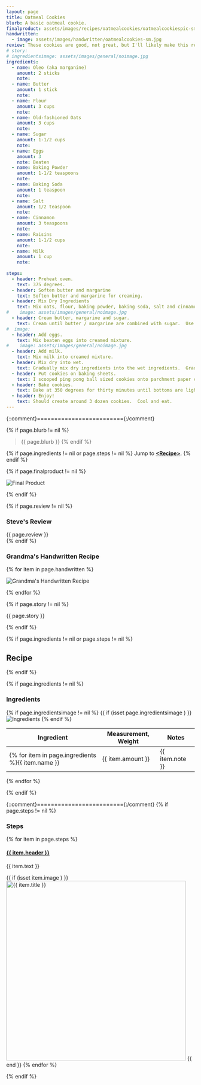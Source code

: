 ```yaml
---
layout: page
title: Oatmeal Cookies
blurb: A basic oatmeal cookie.
finalproduct: assets/images/recipes/oatmealcookies/oatmealcookiespic-sm.jpg
handwritten: 
  - image: assets/images/handwritten/oatmealcookies-sm.jpg
review: These cookies are good, not great, but I'll likely make this recipe again.<br /><br />I don't eat oatmeal cookies very often, but these seem atypical.  They are not too sweet.  The texture and size remind me of muffin tops.  I also did not add walnuts (yuck!) and used golden raisins.  <br /><br />This makes alot of cookies, so I made two-thirds of a recipe.  That worked out well. <br /><br />The instructions provide by Grandma were slim, "30 mins 375 degrees".  The detailed instructions provided below were dreamed up by my wife and me. 
# story: 
# ingredientsimage: assets/images/general/noimage.jpg
ingredients:
  - name: Oleo (aka marganine)
    amount: 2 sticks
    note: 
  - name: Butter
    amount: 1 stick
    note: 
  - name: Flour
    amount: 3 cups
    note: 
  - name: Old-fashioned Oats
    amount: 3 cups
    note: 
  - name: Sugar
    amount: 1-1/2 cups
    note: 
  - name: Eggs
    amount: 3
    note: Beaten
  - name: Baking Powder
    amount: 1-1/2 teaspoons
    note: 
  - name: Baking Soda
    amount: 1 teaspoon
    note: 
  - name: Salt
    amount: 1/2 teaspoon
    note: 
  - name: Cinnamon
    amount: 3 teaspoons
    note: 
  - name: Raisins
    amount: 1-1/2 cups
    note: 
  - name: Milk
    amount: 1 cup
    note: 
    
steps:
  - header: Preheat oven.
    text: 375 degrees.
  - header: Soften butter and margarine
    text: Soften butter and margarine for creaming.
  - header: Mix Dry Ingredients
    text: Mix oats, flour, baking powder, baking soda, salt and cinnamon in a large bowl.
#    image: assets/images/general/noimage.jpg
  - header: Cream butter, margarine and sugar.
    text: Cream until butter / margarine are combined with sugar.  Use a large bowl. Pick your own tool.  I used a pastry blender.
#  image: 
  - header: Add eggs.
    text: Mix beaten eggs into creamed mixture.
#    image: assets/images/general/noimage.jpg
  - header: Add milk.
    text: Mix milk into creamed mixture.
  - header: Mix dry into wet.
    text: Gradually mix dry ingredients into the wet ingredients.  Gradual mixing decreases the likelihood of clumping.
  - header: Put cookies on baking sheets.
    text: I scooped ping pong ball sized cookies onto parchment paper covered cookies sheets. Parchment avoided any sticking. 
  - header: Bake cookies.
    text: Bake at 350 degrees for thirty minutes until bottoms are light brown.
  - header: Enjoy!
    text: Should create around 3 dozen cookies.  Cool and eat.
---
```


{::comment}========================={:/comment}

{% if page.blurb != nil %}
> {{ page.blurb }}
{% endif %}

{% if page.ingredients != nil or page.steps != nil %}
Jump to **[\<Recipe\>](#recipe)**.
{% endif %}

<!--- ~~~~~~~~~~~~~~~~~~~~~~~~~~~~~~~~~~~~ --->

<!--- 
page.finalproduct is {% if page.finalproduct == blank %}blank{% else %}"{{ page.finalproduct }}"{% endif %}

page.finalproduct is {% if page.finalproduct == "" %}empty string{% else %}"{{ page.finalproduct }}"{% endif %}

page.finalproduct is {% if page.finalproduct == nil %}nil{% else %}"{{ page.finalproduct }}"{% endif %}
--->

<!--- {{ if (isset page.finalproduct ) }}  --->
{% if page.finalproduct != nil %}

<img alt="Final Product" src="https://illinifanboy.github.io/{{ page.finalproduct }}">

{% endif %}

<!--- ~~~~~~~~~~~~~~~~~~~~~~~~~~~~~~~~~~~~ --->

{% if page.review != nil %}
### Steve's Review  
{{ page.review }}    
{% endif %}

<!--- ~~~~~~~~~~~~~~~~~~~~~~~~~~~~~~~~~~~~ --->

### Grandma's Handwritten Recipe

{% for item in page.handwritten %}

<img alt="Grandma's Handwritten Recipe" src="https://illinifanboy.github.io/{{ item.image }}">

{% endfor %}

{% if page.story != nil %}

{{ page.story }}

{% endif %}

<!--- ~~~~~~~~~~~~~~~~~~~~~~~~~~~~~~~~~~~~ --->

{% if page.ingredients != nil or page.steps != nil %}
## Recipe
{% endif %}

{% if page.ingredients != nil %}
### Ingredients

{% if page.ingredientsimage != nil %}
{{ if (isset page.ingredientsimage ) }}
<img alt="Ingredients" src="https://illinifanboy.github.io/{{ page.ingredientsimage }}">
{% endif %}

Ingredient | Measurement, Weight | Notes
---|---|----
{% for item in page.ingredients %}{{ item.name }} | {{ item.amount }} | {{ item.note }}
{% endfor %}

{% endif %}

{::comment}========================={:/comment}
{% if page.steps != nil %}
### Steps

{% for item in page.steps %}

#### <ins>{{ item.header }}</ins> 

{{ item.text }}

{{ if (isset item.image ) }}
<img width="480" alt="{{ item.title }}" src="https://illinifanboy.github.io/{{ item.image }}">
{{ end }}
{% endfor %}

{% endif %}

